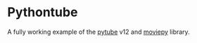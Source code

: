 # Pythontube

A fully working example of the [pytube](https://github.com/pytube/pytube) v12 and [moviepy](https://github.com/Zulko/moviepy) library.
